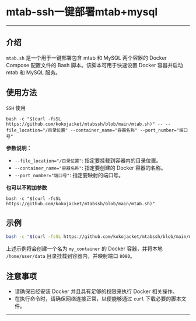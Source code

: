 # mtab-ssh一键部署mtab+mysql
---

## 介绍
`mtab.sh` 是一个用于一键部署包含 mtab 和 MySQL 两个容器的 Docker Compose 配置文件的 Bash 脚本。该脚本可用于快速设置 Docker 容器并启动 mtab 和 MySQL 服务。

## 使用方法
`SSH` 使用
```
bash -c "$(curl -fsSL https://github.com/kokojacket/mtabssh/blob/main/mtab.sh)" -- --file_location="/目录位置" --container_name="容器名称" --port_number="端口号"
```

**参数说明：**
- `--file_location="/目录位置"`: 指定要挂载到容器内的目录位置。
- `--container_name="容器名称"`: 指定要创建的 Docker 容器的名称。
- `--port_number="端口号"`: 指定要映射的端口号。

**也可以不附加参数**
```
bash -c "$(curl -fsSL https://github.com/kokojacket/mtabssh/blob/main/mtab.sh)" 
```

## 示例
```bash
bash -c "$(curl -fsSL https://github.com/kokojacket/mtabssh/blob/main/mtab.sh)" -- --file_location="/home/user/data" --container_name="my_container" --port_number="8080"
```
上述示例将会创建一个名为 `my_container` 的 Docker 容器，并将本地 `/home/user/data` 目录挂载到容器内，并映射端口 `8080`。

## 注意事项
- 请确保已经安装 Docker 并且具有足够的权限来执行 Docker 相关操作。
- 在执行命令时，请确保网络连接正常，以便能够通过 `curl` 下载必要的脚本文件。

---
